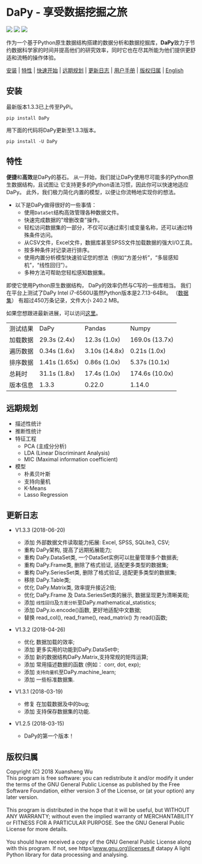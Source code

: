 DaPy - 享受数据挖掘之旅
====
![](https://img.shields.io/badge/Version-1.3.3-green.svg)  ![](https://img.shields.io/badge/Download-PyPi-green.svg)  ![](https://img.shields.io/badge/License-GNU-blue.svg)  

作为一个基于Python原生数据结构搭建的数据分析和数据挖掘库，**DaPy**致力于节约数据科学家的时间并提高他们的研究效率，同时它也在尽其所能为他们提供更舒适和流畅的操作体验。

[安装](#安装) | [特性](#特性) | [快速开始](https://github.com/JacksonWuxs/DaPy/blob/master/快速开始.md) | [远期规划](#远期规划) | [更新日志](#更新日志) | [用户手册](https://github.com/JacksonWuxs/DaPy/blob/master/Guide%20Book/Chinese/README.md) | [版权归属](#版权归属) | [English](https://github.com/JacksonWuxs/DaPy/blob/master/README.md)

## 安装
最新版本1.3.3已上传至PyPi。
```
pip install DaPy
```  

用下面的代码将DaPy更新至1.3.3版本。
```
pip install -U DaPy
```

## 特性
**便捷**和**高效**是DaPy的基石。
从一开始，我们就让DaPy使用尽可能多的Python原生数据结构，且试图让
它支持更多的Python语法习惯，因此你可以快速地适应DaPy。
此外，我们极力简化内置的模型，以便让你流畅地实现你的想法。

* 以下是DaPy做得很好的一些事情：
    - 使用`DataSet`结构高效管理各种数据文件。
    - 快速完成数据的"增删改查"操作。
    - 轻松访问数据集的一部分，不仅可以通过索引或变量名称，还可以通过特殊条件访问。
    - 从CSV文件，Excel文件，数据库甚至SPSS文件加载数据的强大I/O工具。
    - 按多种条件对记录进行排序。
    - 使用内置分析模型快速验证您的想法（例如“方差分析”，“多层感知机”，“线性回归”）。
    - 多种方法可帮助您轻松感知数据集。
    
    
即使它使用Python原生数据结构，
DaPy的效率仍然与C写的一些库相当。
我们在平台上测试了DaPy
Intel i7-6560U虽然Python版本是2.7.13-64Bit。
（[数据集](https://pan.baidu.com/s/1kK3_V8XbbVim4urDkKyI8A)）
有超过450万条记录，文件大小
240.2 MB。

如果您想跟进最新进展，可以访问[这里](https://www.teambition.com/project/5b1b7bd40b6c410019df8c41/tasks/scrum/5b1b7bd51e4661001838eb10)。
<table>
<tr>
	<td>测试结果</td>
	<td>DaPy</td>
	<td>Pandas</td>
	<td>Numpy</td> 
</tr>
<tr>
	<td>加载数据</td>
	<td> 29.3s (2.4x)</td>
	<td> 12.3s (1.0x)</td>
  <td>169.0s (13.7x)</td>
</tr>
<tr>
	<td>遍历数据</td>
	<td>0.34s (1.6x)</td>
<td>3.10s (14.8x)</td>
	<td>0.21s (1.0x)</td>
</tr>
<tr>
	<td>排序数据</td>
	<td>1.41s (1.65x)</td>
	<td>0.86s (1.0x)</td>
	<td>5.37s (10.1x)</td>
	</tr>
<tr>
	<td>总耗时</td>
	<td>31.1s (1.8x)</td>
	<td>17.4s (1.0x)</td>
	<td>174.6s (10.0x)</td>
	</tr>
<tr>
	<td>版本信息</td>
	<td>1.3.3</td>
	<td>0.22.0</td>
	<td>1.14.0</td>
	</tr>
</table>  


## 远期规划  
* 描述性统计
* 推断性统计
* 特征工程
	- PCA (主成分分析)
	- LDA (Linear Discriminant Analysis)
	- MIC (Maximal information coefficient)
* 模型
  	- 朴素贝叶斯
	- 支持向量机
	- K-Means
	- Lasso Regression 

## 更新日志
* V1.3.3 (2018-06-20)
	- 添加 外部数据文件读取能力拓展: Excel, SPSS, SQLite3, CSV;
	- 重构 DaPy架构, 提高了远期拓展能力;
	- 重构 DaPy.DataSet类, 一个DataSet实例可以批量管理多个数据表;
	- 重构 DaPy.Frame类, 删除了格式验证, 适配更多类型的数据集;
	- 重构 DaPy.SeriesSet类, 删除了格式验证, 适配更多类型的数据集;
	- 移除 DaPy.Table类;
	- 优化 DaPy.Matrix类, 效率提升接近2倍;
	- 优化 DaPy.Frame 及 Data.SeriesSet类的展示, 数据呈现更为清晰美观;
	- 添加 `线性回归`及`方差分析`至DaPy.mathematical_statistics;
	- 添加 DaPy.io.encode()函数, 更好地适配中文数据;
	- 替换 read_col(), read_frame(), read_matrix() 为 read()函数;

* V1.3.2 (2018-04-26)
	- 优化 数据加载的效率;
	- 添加 更多实用的功能到DaPy.DataSet中;
	- 添加 新的数据结构DaPy.Matrix,支持常规的矩阵运算;
	- 添加 常用描述数据的函数 (例如： corr, dot, exp);
	- 添加 `支持向量机`至DaPy.machine_learn;
	- 添加 一些标准数据集.
	
* V1.3.1 (2018-03-19)
	- 修复 在加载数据及中的bug;
	- 添加 支持保存数据集的功能.
	
* V1.2.5 (2018-03-15)
	- DaPy的第一个版本！

## 版权归属
Copyright (C) 2018 Xuansheng Wu
<br>
This program is free software: you can redistribute it and/or modify
it under the terms of the GNU General Public License as published by
the Free Software Foundation, either version 3 of the License, or
(at your option) any later version.</br>
<br>
This program is distributed in the hope that it will be useful,
but WITHOUT ANY WARRANTY; without even the implied warranty of
MERCHANTABILITY or FITNESS FOR A PARTICULAR PURPOSE.  See the
GNU General Public License for more details.</br>
<br>
You should have received a copy of the GNU General Public License
along with this program.  If not, see https:\\www.gnu.org\licenses.# datapy
A light Python library for data processing and analysing.</br>

